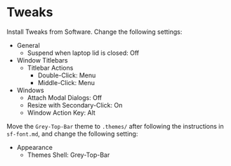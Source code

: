 # Tweaks

Install Tweaks from Software. Change the following settings:

- General
  - Suspend when laptop lid is closed: Off
- Window Titlebars
  - Titlebar Actions
    - Double-Click: Menu
    - Middle-Click: Menu
- Windows
  - Attach Modal Dialogs: Off
  - Resize with Secondary-Click: On
  - Window Action Key: Alt

Move the `Grey-Top-Bar` theme to `.themes/` after following the instructions in `sf-font.md`, and change the following setting:

- Appearance
  - Themes
     Shell: Grey-Top-Bar
